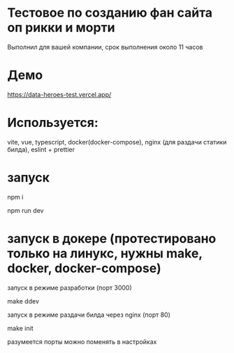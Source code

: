 # Тестовое по созданию фан сайта оп рикки и морти

Выполнил для вашей компании, срок выполнения около 11 часов

# Демо

https://data-heroes-test.vercel.app/

# Используется: 

vite, vue, typescript, docker(docker-compose), nginx (для раздачи статики билда), eslint + prettier

# запуск

npm i

npm run dev

# запуск в докере (протестировано только на линукс, нужны make, docker, docker-compose)

запуск в режиме разработки (порт 3000)

make ddev

запуск в режиме раздачи билда через nginx (порт 80)

make init


разумеется порты можно поменять в настройках